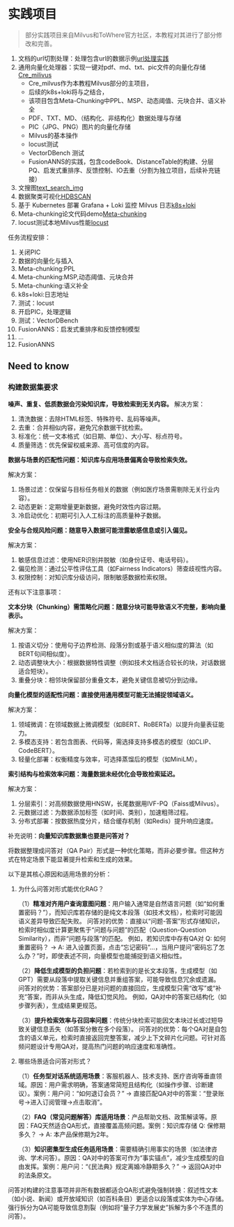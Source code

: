 # 实践项目
> 部分实践项目来自Milvus和ToWhere官方社区，本教程对其进行了部分修改和完善。
1. 文档的url切割处理：处理包含url的数据示例[url处理实践](./url_process/front.py)
2. 通用向量化处理器：实现一键对pdf、md、txt、pic文件的向量化存储[Cre_milivus](./Cre_milvus/introduction.md)
   * Cre_milvus作为本教程Milvus部分的主项目，
   * 后续的k8s+loki将与之结合，
   * 该项目包含Meta-Chunking中PPL、MSP、动态阈值、元块合并、语义补全
   * PDF、TXT、MD、（结构化、非结构化）数据处理与存储
   * PIC（JPG、PNG）图片的向量化存储
   * Milvus的基本操作
   * locust测试
   * VectorDBench 测试
   * FusionANNS的实践，包含codeBook、DistanceTable的构建、分层PQ、启发式重排序、反馈控制、IO去重（分割为独立项目，后续补充链接）
3. 文搜图[text_search_img](./text_search_img/1_build_text_image_search_engine.ipynb)
4. 数据聚类可视化[HDBSCAN](./HDBSCAN/README.md)
5. 基于 Kubernetes 部署 Grafana + Loki 监控 Milvus 日志[k8s+loki](./k8s+loki/README.md)
6. Meta-chunking论文代码demo[Meta-chunking](./Meta_chunking/README.md)
7. locust测试本地Milvus性能[locust](./locustProj/README.md)

任务流程安排：
1. 关闭PIC
2. 数据的向量化与插入
3. Meta-chunking:PPL
4. Meta-chunking:MSP,动态阈值、元块合并
5. Meta-chunking:语义补全
6. k8s+loki:日志地址
7. 测试：locust
8. 开启PIC，处理逻辑
9. 测试：VectorDBench
10. FusionANNS：启发式重排序和反馈控制模型
11. ...
12. FusionANNS



## Need to know
### 构建数据集要求
**噪声、重复、低质数据会污染知识库，导致检索到无关内容。**
解决方案：
1. 清洗数据：去除HTML标签、特殊符号、乱码等噪声。
2. 去重：合并相似内容，避免冗余数据干扰检索。
3. 标准化：统一文本格式（如日期、单位）、大小写、标点符号。
4. 质量筛选：优先保留权威来源、高可信度的内容。

**数据与场景的匹配性问题：知识库与应用场景偏离会导致检索失效。**

解决方案：
1. 场景过滤：仅保留与目标任务相关的数据（例如医疗场景需剔除无关行业内容）。
2. 动态更新：定期增量更新数据，避免时效性内容过期。
3. 冷启动优化：初期可引入人工标注的高质量种子数据。

**安全与合规风险问题：随意导入数据可能泄露敏感信息或引入偏见。**

解决方案：
1. 敏感信息过滤：使用NER识别并脱敏（如身份证号、电话号码）。
2. 偏见检测：通过公平性评估工具（如Fairness Indicators）筛查歧视性内容。
3. 权限控制：对知识库分级访问，限制敏感数据检索权限。

还有以下注意事项：

**文本分块（Chunking）需策略化问题：随意分块可能导致语义不完整，影响向量表示。**

解决方案：
1. 按语义切分：使用句子边界检测、段落分割或基于语义相似度的算法（如BERT句间相似度）。
2. 动态调整块大小：根据数据特性调整（例如技术文档适合较长的块，对话数据适合短块）。
3. 重叠分块：相邻块保留部分重叠文本，避免关键信息被切分到边缘。

**向量化模型的适配性问题：直接使用通用模型可能无法捕捉领域语义。**

解决方案：
1. 领域微调：在领域数据上微调模型（如BERT、RoBERTa）以提升向量表征能力。
2. 多模态支持：若包含图表、代码等，需选择支持多模态的模型（如CLIP、CodeBERT）。
3. 轻量化部署：权衡精度与效率，可选择蒸馏后的模型（如MiniLM）。

**索引结构与检索效率问题：海量数据未经优化会导致检索延迟。**

解决方案：
1. 分层索引：对高频数据使用HNSW，长尾数据用IVF-PQ（Faiss或Milvus）。
2. 元数据过滤：为数据添加标签（如时间、类别），加速粗筛过程。
3. 分布式部署：按数据热度分片，结合缓存机制（如Redis）提升响应速度。

补充说明：**向量知识库数据集也要是问答对？**

将数据整理成问答对（QA Pair）形式是一种优化策略，而非必要步骤。但这种方式在特定场景下能显著提升检索和生成的效果。

以下是其核心原因和适用场景的分析：

1. 为什么问答对形式能优化RAG？

   （1）**精准对齐用户查询意图问题**：用户输入通常是自然语言问题（如“如何重置密码？”），而知识库若存储的是纯文本段落（如技术文档），检索时可能因语义差异导致匹配失败。
   问答对的优势：直接以“问题-答案”形式存储知识，检索时相似度计算更聚焦于“问题与问题”的匹配（Question-Question Similarity），而非“问题与段落”的匹配。
   例如，若知识库中存有QA对 Q: 如何重置密码？ → A: 进入设置页面，点击“忘记密码”...，当用户提问“密码忘了怎么办？”时，即使表述不同，向量模型也能捕捉到语义相似性。

   （2）**降低生成模型的负担问题**：若检索到的是长文本段落，生成模型（如GPT）需要从段落中提取关键信息并重组答案，可能导致信息冗余或遗漏。
   问答对的优势：答案部分已是对问题的直接回应，生成模型只需“改写”或“补充”答案，而非从头生成，降低幻觉风险。
   例如，QA对中的答案已结构化（如步骤列表），生成结果更规范。

   （3）**提升检索效率与召回率问题**：传统分块检索可能因文本块过长或过短导致关键信息丢失（如答案分散在多个段落）。
   问答对的优势：每个QA对是自包含的语义单元，检索时直接返回完整答案，减少上下文碎片化问题。可针对高频问题设计专用QA对，提高热门问题的响应速度和准确性。

2. 哪些场景适合问答对形式？

   （1）**任务型对话系统适用场景**：客服机器人、技术支持、医疗咨询等垂直领域。原因：用户需求明确，答案通常简短且结构化（如操作步骤、诊断建议）。案例：用户问：“如何退订会员？” → 直接匹配QA对中的答案：“登录账号→进入订阅管理→点击取消”。

   （2）**FAQ（常见问题解答）库适用场景**：产品帮助文档、政策解读等。原因：FAQ天然适合QA形式，直接覆盖高频问题。案例：知识库存储 Q: 保修期多久？ → A: 本产品保修期为2年。

   （3）**知识密集型生成任务适用场景**：需要精确引用事实的场景（如法律咨询、学术问答）。原因：QA对中的答案可作为“事实锚点”，减少生成模型的自由发挥。案例：用户问：“《民法典》规定离婚冷静期多久？” → 返回QA对中的法条原文。

问答对构建的注意事项并非所有数据都适合QA形式避免强制转换：叙述性文本（如小说、新闻）或开放域知识（如百科条目）更适合以段落或实体为中心存储。强行拆分为QA可能导致信息割裂（例如将“量子力学发展史”拆解为多个不连贯的问答）。
